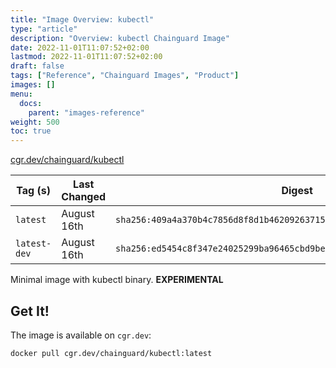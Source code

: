 ```yaml
---
title: "Image Overview: kubectl"
type: "article"
description: "Overview: kubectl Chainguard Image"
date: 2022-11-01T11:07:52+02:00
lastmod: 2022-11-01T11:07:52+02:00
draft: false
tags: ["Reference", "Chainguard Images", "Product"]
images: []
menu:
  docs:
    parent: "images-reference"
weight: 500
toc: true
---
```


[cgr.dev/chainguard/kubectl](https://github.com/chainguard-images/images/tree/main/images/kubectl)

| Tag (s)       | Last Changed | Digest                                                                    |
|---------------|--------------|---------------------------------------------------------------------------|
|  `latest`     | August 16th  | `sha256:409a4a370b4c7856d8f8d1b46209263715cd8d3088469e23925f2e8d1f13d9a6` |
|  `latest-dev` | August 16th  | `sha256:ed5454c8f347e24025299ba96465cbd9beb20d86161eca66d923b606b175873f` |



Minimal image with kubectl binary. **EXPERIMENTAL**

## Get It!

The image is available on `cgr.dev`:

```
docker pull cgr.dev/chainguard/kubectl:latest
```

